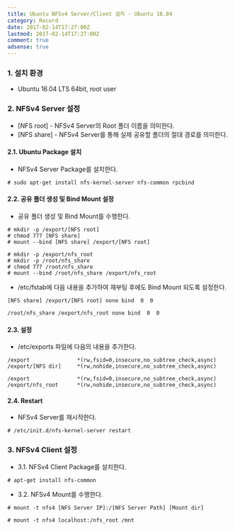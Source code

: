 ```yaml
---
title: Ubuntu NFSv4 Server/Client 설치 - Ubuntu 16.04
category: Record
date: 2017-02-14T17:27:00Z
lastmod: 2017-02-14T17:27:00Z
comment: true
adsense: true
---
```


### 1. 설치 환경

* Ubuntu 16.04 LTS 64bit, root user

### 2. NFSv4 Server 설정

* [NFS root] - NFSv4 Server의 Root 폴더 이름을 의미한다.
* [NFS share] - NFSv4 Server를 통해 실제 공유할 폴더의 절대 경로를 의미한다.

#### 2.1. Ubuntu Package 설치

* NFSv4 Server Package를 설치한다.

~~~
# sudo apt-get install nfs-kernel-server nfs-common rpcbind
~~~

#### 2.2. 공유 폴더 생성 및 Bind Mount 설정

* 공유 폴더 생성 및 Bind Mount를 수행한다.

~~~
# mkdir -p /export/[NFS root]
# chmod 777 [NFS share]
# mount --bind [NFS share] /export/[NFS root]
~~~

~~~
# mkdir -p /export/nfs_root
# mkdir -p /root/nfs_share
# chmod 777 /root/nfs_share
# mount --bind /root/nfs_share /export/nfs_root
~~~

*  /etc/fstab에 다음 내용을 추가하여 재부팅 후에도 Bind Mount 되도록 설정한다.

~~~
[NFS share] /export/[NFS root] none bind  0  0
~~~

~~~
/root/nfs_share /export/nfs_root none bind  0  0
~~~

#### 2.3. 설정

* /etc/exports 파일에 다음의 내용을 추가한다.

~~~
/export               *(rw,fsid=0,insecure,no_subtree_check,async)
/export/[NFS dir]     *(rw,nohide,insecure,no_subtree_check,async)
~~~

~~~
/export               *(rw,fsid=0,insecure,no_subtree_check,async)
/export/nfs_root      *(rw,nohide,insecure,no_subtree_check,async)
~~~

#### 2.4. Restart

* NFSv4 Server를 재시작한다.

~~~
# /etc/init.d/nfs-kernel-server restart
~~~

### 3. NFSv4 Client 설정

* 3.1. NFSv4 Client Package를 설치한다.

~~~
# apt-get install nfs-common
~~~

* 3.2. NFSv4 Mount를 수행한다.

~~~
# mount -t nfs4 [NFS Server IP]:/[NFS Server Path] [Mount dir]
~~~

~~~
# mount -t nfs4 localhost:/nfs_root /mnt
~~~
